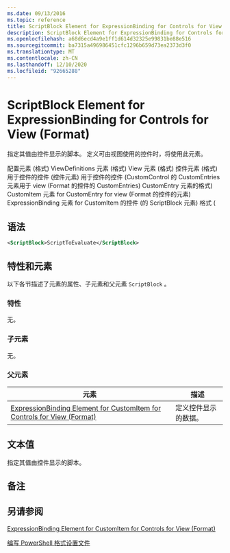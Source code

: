 ```yaml
---
ms.date: 09/13/2016
ms.topic: reference
title: ScriptBlock Element for ExpressionBinding for Controls for View (Format)
description: ScriptBlock Element for ExpressionBinding for Controls for View (Format)
ms.openlocfilehash: a68d6ecd4a9e1ff1d614d32325e99831be88e516
ms.sourcegitcommit: ba7315a496986451cfc1296b659d73ea2373d3f0
ms.translationtype: MT
ms.contentlocale: zh-CN
ms.lasthandoff: 12/10/2020
ms.locfileid: "92665288"
---
```

# <a name="scriptblock-element-for-expressionbinding-for-controls-for-view-format"></a>ScriptBlock Element for ExpressionBinding for Controls for View (Format)

指定其值由控件显示的脚本。 定义可由视图使用的控件时，将使用此元素。

配置元素 (格式) ViewDefinitions 元素 (格式) View 元素 (格式) 控件元素 (格式) 用于控件的控件 (控件元素) 用于控件的控件 (CustomControl 的 CustomEntries 元素用于 view (Format 的控件的 CustomEntries) CustomEntry 元素的格式) CustomItem 元素 for CustomEntry for view (Format 的控件的元素) ExpressionBinding 元素 for CustomItem 的控件 (的 ScriptBlock 元素) 格式 (

## <a name="syntax"></a>语法

```xml
<ScriptBlock>ScriptToEvaluate</ScriptBlock>
```

## <a name="attributes-and-elements"></a>特性和元素

以下各节描述了元素的属性、子元素和父元素 `ScriptBlock` 。

### <a name="attributes"></a>特性

无。

### <a name="child-elements"></a>子元素

无。

### <a name="parent-elements"></a>父元素

|元素|描述|
|-------------|-----------------|
|[ExpressionBinding Element for CustomItem for Controls for View (Format)](./expressionbinding-element-for-customitem-for-controls-for-view-format.md)|定义控件显示的数据。|

## <a name="text-value"></a>文本值

指定其值由控件显示的脚本。

## <a name="remarks"></a>备注

## <a name="see-also"></a>另请参阅

[ExpressionBinding Element for CustomItem for Controls for View (Format)](./expressionbinding-element-for-customitem-for-controls-for-view-format.md)

[编写 PowerShell 格式设置文件](./writing-a-powershell-formatting-file.md)
